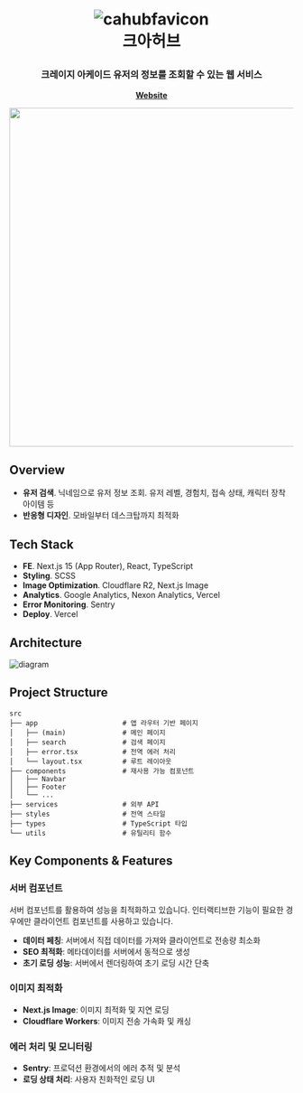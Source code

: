 <h1 align="center">

![cahubfavicon](https://github.com/user-attachments/assets/3a1dd842-5987-44ff-a0ed-dbcf30d06b0c)
<br>
크아허브
</h1>

<h3 align="center">
  크레이지 아케이드 유저의 정보를 조회할 수 있는 웹 서비스
</h3>

<p align="center">
	<strong>
		<a href="https://cahub.xyz">Website</a>
	</strong>
</p>

<p align="center">
	<img src=https://github.com/user-attachments/assets/4672fa77-a624-4058-8b09-cc810753ceeb width="600">
</p>


## Overview
- **유저 검색**. 닉네임으로 유저 정보 조회. 유저 레벨, 경험치, 접속 상태, 캐릭터 장착 아이템 등
- **반응형 디자인**. 모바일부터 데스크탑까지 최적화

## Tech Stack
- **FE**. Next.js 15 (App Router), React, TypeScript
- **Styling**. SCSS
- **Image Optimization**. Cloudflare R2, Next.js Image
- **Analytics**. Google Analytics, Nexon Analytics, Vercel
- **Error Monitoring**. Sentry
- **Deploy**. Vercel

## Architecture
![diagram](https://github.com/user-attachments/assets/e6711fa3-bcd3-49a0-8d4f-c267d1cf835f)

## Project Structure

```text
src
├── app                     # 앱 라우터 기반 페이지
│   ├── (main)              # 메인 페이지
│   ├── search              # 검색 페이지
│   ├── error.tsx           # 전역 에러 처리
│   └── layout.tsx          # 루트 레이아웃
├── components              # 재사용 가능 컴포넌트
│   ├── Navbar              
│   ├── Footer              
│   └── ...
├── services                # 외부 API
├── styles                  # 전역 스타일
├── types                   # TypeScript 타입
└── utils                   # 유틸리티 함수
```

## Key Components & Features

### 서버 컴포넌트

서버 컴포넌트를 활용하여 성능을 최적화하고 있습니다.
인터랙티브한 기능이 필요한 경우에만 클라이언트 컴포넌트를 사용하고 있습니다.

- **데이터 페칭**: 서버에서 직접 데이터를 가져와 클라이언트로 전송량 최소화
- **SEO 최적화**: 메타데이터를 서버에서 동적으로 생성
- **초기 로딩 성능**: 서버에서 렌더링하여 초기 로딩 시간 단축

### 이미지 최적화

- **Next.js Image**: 이미지 최적화 및 지연 로딩
- **Cloudflare Workers**: 이미지 전송 가속화 및 캐싱

### 에러 처리 및 모니터링

- **Sentry**: 프로덕션 환경에서의 에러 추적 및 분석
- **로딩 상태 처리**: 사용자 친화적인 로딩 UI

